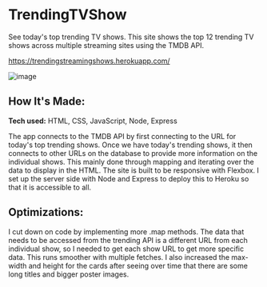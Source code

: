 # TrendingTVShow

See today's top trending TV shows. This site shows the top 12 trending TV shows across multiple streaming sites using the TMDB API.

https://trendingstreamingshows.herokuapp.com/

![image](https://user-images.githubusercontent.com/104634518/181853753-ba2e1701-3acb-48fb-8237-a62a05c54f85.png)


## <b>How It's Made:</b>

<b>Tech used:</b> HTML, CSS, JavaScript, Node, Express

The app connects to the TMDB API by first connecting to the URL for today's top trending shows. Once we have today's trending shows, it then connects to other URLs on the database to provide more information on the individual shows. This mainly done through mapping and iterating over the data to display in the HTML. The site is built to be responsive with Flexbox. I set up the server side with Node and Express to deploy this to Heroku so that it is accessible to all. 

## <b>Optimizations:</b>

I cut down on code by implementing more .map methods. The data that needs to be accessed from the trending API is a different URL from each individual show, so I needed to get each show URL to get more specific data. This runs smoother with multiple fetches. I also increased the max-width and height for the cards after seeing over time that there are some long titles and bigger poster images.
